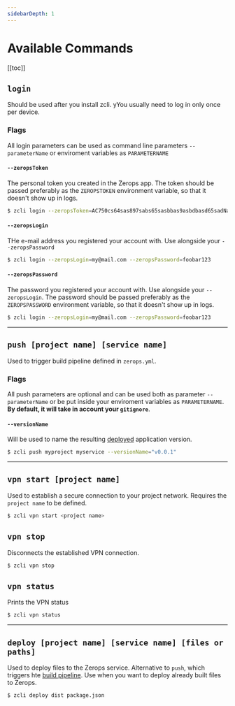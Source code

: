 ```yaml
---
sidebarDepth: 1
---
```


# Available Commands

[[toc]]

## `login`

Should be used after you install zcli. yYou usually need to log in only once per device.

### Flags

All login parameters can be used as command line parameters `--parameterName` or enviroment variables as `PARAMETERNAME`

#### `--zeropsToken`

The personal token you created in the Zerops app. The token should be passed preferably as the `ZEROPSTOKEN` environment variable, so that it doesn't show up in logs.

```bash
$ zcli login --zeropsToken=AC750cs64sas897sabs65sasbbas9asbdbasd65sadNa
```

#### `--zeropsLogin`

THe e-mail address you registered your account with. Use alongside your `--zeropsPassword`

```bash
$ zcli login --zeropsLogin=my@mail.com --zeropsPassword=foobar123
```

#### `--zeropsPassword`

The password you registered your account with. Use alongside your `--zeropsLogin`. The password should be passed preferably as the `ZEROPSPASSWORD` environment variable, so that it doesn't show up in logs.

```bash
$ zcli login --zeropsLogin=my@mail.com --zeropsPassword=foobar123
```

---

## `push [project name] [service name]`

Used to trigger build pipeline defined in `zerops.yml`.

### Flags

All push parameters are optional and can be used both as parameter `--parameterName` or be put inside your enviroment variables as `PARAMETERNAME`. **By default, it will take in account your `gitignore`**.

#### `--versionName`

Will be used to name the resulting [deployed](/documentation/deploy/how-deploy-works.html) application version.

```bash
$ zcli push myproject myservice --versionName="v0.0.1"
```

---

## `vpn start [project name]`

Used to establish a secure connection to your project network. Requires the `project name` to be defined.

```bash
$ zcli vpn start <project name>
```

## `vpn stop`

Disconnects the established VPN connection.

```bash
$ zcli vpn stop
```

## `vpn status`

Prints the VPN status

```bash
$ zcli vpn status
```


---

## `deploy [project name] [service name] [files or paths]`

Used to deploy files to the Zerops service. Alternative to `push`, which triggers hte [build pipeline](/documentation/build/how-zerops-build-works.html). Use when you want to deploy already built files to Zerops.

```bash
$ zcli deploy dist package.json
```
